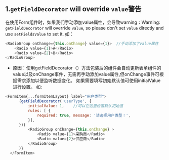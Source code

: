 ## 1.`getFieldDecorator` will override `value`警告
在使用Form组件时，如果我们手动添加value属性，会导致warning：Warning: `getFieldDecorator` will override `value`, so please don't set `value` directly and use `setFieldsValue` to set it.
如：
```js
<RadioGroup onChange={this.onChange} value={1}>  //手动添加了value属性
    <Radio value={1}>A</Radio>
    <Radio value={2}>B</Radio>
</RadioGroup>
```
* 原因：使用getFieldDecorator（）方法包装后的组件会自动更新表单组件的value以及onChange事件，无需再手动添加value属性,但onChange事件可根据需求添加以便监听数据变化。
如果需要填写初始默认值可使用initialValue进行设置。
如:
```js
<FormItem{...formItemLayout} label="用户类型">
      {getFieldDecorator('userType', {
          initialValue: 1,    //可以在这里设置默认初始值
          rules: [ {
              required: true, message: '请选择用户类型！',
          }],
      })(
          <RadioGroup onChange={this.onChange} >
              <Radio value={1}>采购商</Radio>
              <Radio value={2}>供应商</Radio>
          </RadioGroup>
      )}
  </FormItem>
```

